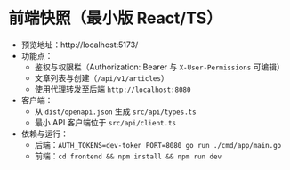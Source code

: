 # 前端快照（最小版 React/TS）

- 预览地址：http://localhost:5173/
- 功能点：
  - 鉴权与权限栏（Authorization: Bearer 与 `X-User-Permissions` 可编辑）
  - 文章列表与创建（`/api/v1/articles`）
  - 使用代理转发至后端 `http://localhost:8080`
- 客户端：
  - 从 `dist/openapi.json` 生成 `src/api/types.ts`
  - 最小 API 客户端位于 `src/api/client.ts`
- 依赖与运行：
  - 后端：`AUTH_TOKENS=dev-token PORT=8080 go run ./cmd/app/main.go`
  - 前端：`cd frontend && npm install && npm run dev`